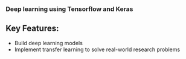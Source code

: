 ### Deep learning using Tensorflow and Keras

## Key Features:
+ Build deep learning models
+ Implement transfer learning to solve real-world research problems
